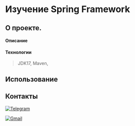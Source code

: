 # Изучение Spring Framework

## О проекте.

#### Описание


#### Технологии
> JDK17, Maven,


## Использование


## Контакты
[![Telegram](https://img.shields.io/badge/Telegram-blue?logo=telegram)](https://t.me/GrokDen)

[![Gmail](https://img.shields.io/badge/Gmail-white?logo=gmail)](mailto:den.voiten@gmail.com)
